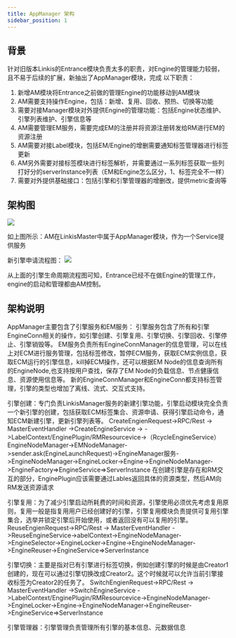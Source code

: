 ```yaml
---
title: AppManager 架构
sidebar_position: 1
---
```


## 背景

针对旧版本Linkis的Entrance模块负责太多的职责，对Engine的管理能力较弱，且不易于后续的扩展，新抽出了AppManager模块，完成
以下职责：

1. 新增AM模块将Entrance之前做的管理Engine的功能移动到AM模块
2. AM需要支持操作Engine，包括：新增、复用、回收、预热、切换等功能
3. 需要对接Manager模块对外提供Engine的管理功能：包括Engine状态维护、引擎列表维护、引擎信息等
4. AM需要管理EM服务，需要完成EM的注册并将资源注册转发给RM进行EM的资源注册
5. AM需要对接Label模块，包括EM/Engine的增删需要通知标签管理器进行标签更新
6. AM另外需要对接标签模块进行标签解析，并需要通过一系列标签获取一些列打好分的serverInstance列表（EM和Engine怎么区分，1、标签完全不一样）
7. 需要对外提供基础接口：包括引擎和引擎管理器的增删改，提供metric查询等

## 架构图

![](/Images-zh/Architecture/AppManager-03.png)

如上图所示：AM在LinkisMaster中属于AppManager模块，作为一个Service提供服务

新引擎申请流程图：
![](/Images-zh/Architecture/AppManager-02.png)

从上面的引擎生命周期流程图可知，Entrance已经不在做Engine的管理工作，engine的启动和管理都由AM控制。

## 架构说明

AppManager主要包含了引擎服务和EM服务：
引擎服务包含了所有和引擎EngineConn相关的操作，如引擎创建、引擎复用、引擎切换、引擎回收、引擎停止、引擎销毁等。
EM服务负责所有EngineConnManager的信息管理，可以在线上对ECM进行服务管理，包括标签修改，暂停ECM服务，获取ECM实例信息，获取ECM运行的引擎信息，kill掉ECM操作，还可以根据EM Node的信息查询所有的EngineNode,也支持按用户查找，保存了EM Node的负载信息、节点健康信息、资源使用信息等。
新的EngineConnManager和EngineConn都支持标签管理，引擎的类型也增加了离线、流式、交互式支持。

引擎创建：专门负责LinkisManager服务的新建引擎功能，引擎启动模块完全负责一个新引擎的创建，包括获取ECM标签集合、资源申请、获得引擎启动命令，通知ECM新建引擎，更新引擎列表等。
CreateEngienRequest->RPC/Rest -> MasterEventHandler ->CreateEngineService ->
->LabelContext/EnginePlugin/RMResourcevice->（RcycleEngineService）EngineNodeManager->EMNodeManager->sender.ask(EngineLaunchRequest)->EngineManager服务->EngineNodeManager->EngineLocker->Engine->EngineNodeManager->EngineFactory=&gt;EngineService=&gt;ServerInstance
在创建引擎是存在和RM交互的部分，EnginePlugin应该需要通过Lables返回具体的资源类型，然后AM向RM发送资源请求

引擎复用：为了减少引擎启动所耗费的时间和资源，引擎使用必须优先考虑复用原则，复用一般是指复用用户已经创建好的引擎，引擎复用模块负责提供可复用引擎集合，选举并锁定引擎后开始使用，或者返回没有可以复用的引擎。
ReuseEngienRequest->RPC/Rest -> MasterEventHandler ->ReuseEngineService->abelContext->EngineNodeManager->EngineSelector->EngineLocker->Engine->EngineNodeManager->EngineReuser->EngineService=&gt;ServerInstance

引擎切换：主要是指对已有引擎进行标签切换，例如创建引擎的时候是由Creator1创建的，现在可以通过引擎切换改成Creator2。这个时候就可以允许当前引擎接收标签为Creator2的任务了。
SwitchEngienRequest->RPC/Rest -> MasterEventHandler ->SwitchEngineService ->LabelContext/EnginePlugin/RMResourcevice->EngineNodeManager->EngineLocker->Engine->EngineNodeManager->EngineReuser->EngineService=&gt;ServerInstance

引擎管理器：引擎管理负责管理所有引擎的基本信息、元数据信息
